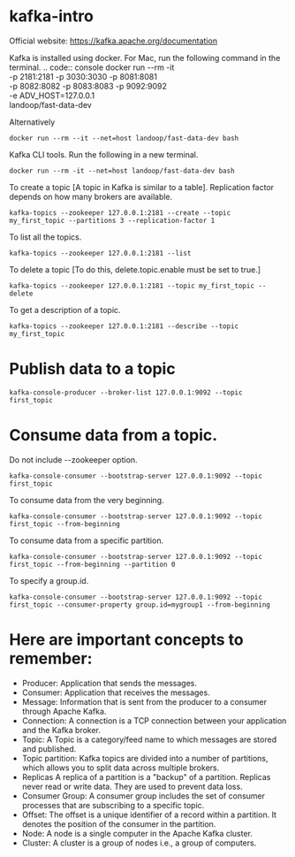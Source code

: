 # kafka-intro
Official website: https://kafka.apache.org/documentation

Kafka is installed using docker. For Mac, run the following command in the terminal.
.. code:: console
docker run --rm -it \
           -p 2181:2181 -p 3030:3030 -p 8081:8081 \
           -p 8082:8082 -p 8083:8083 -p 9092:9092 \
           -e ADV_HOST=127.0.0.1 \
           landoop/fast-data-dev

Alternatively
```
docker run --rm --it --net=host landoop/fast-data-dev bash
```

Kafka CLI tools. Run the following in a new terminal.

```
docker run --rm -it --net=host landoop/fast-data-dev bash 
```

To create a topic [A topic in Kafka is similar to a table]. Replication factor depends on how many brokers are available.
```
kafka-topics --zookeeper 127.0.0.1:2181 --create --topic my_first_topic --partitions 3 --replication-factor 1
```

To list all the topics.
```
kafka-topics --zookeeper 127.0.0.1:2181 --list
```
To delete a topic [To do this, delete.topic.enable must be set to true.]
```
kafka-topics --zookeeper 127.0.0.1:2181 --topic my_first_topic --delete
```
To get a description of a topic.
```
kafka-topics --zookeeper 127.0.0.1:2181 --describe --topic my_first_topic
```
# Publish data to a topic
```
kafka-console-producer --broker-list 127.0.0.1:9092 --topic first_topic
```
# Consume data from a topic.
Do not include --zookeeper option.
```
kafka-console-consumer --bootstrap-server 127.0.0.1:9092 --topic first_topic
```
To consume data from the very beginning.
```
kafka-console-consumer --bootstrap-server 127.0.0.1:9092 --topic first_topic --from-beginning
```
To consume data from a specific partition.
```
kafka-console-consumer --bootstrap-server 127.0.0.1:9092 --topic first_topic --from-beginning --partition 0
```
To specify a group.id.
```
kafka-console-consumer --bootstrap-server 127.0.0.1:9092 --topic first_topic --consumer-property group.id=mygroup1 --from-beginning
```
# Here are important concepts to remember:

* Producer: Application that sends the messages.
* Consumer: Application that receives the messages.
* Message: Information that is sent from the producer to a consumer through Apache Kafka.
* Connection: A connection is a TCP connection between your application and the Kafka broker.
* Topic: A Topic is a category/feed name to which messages are stored and published.
* Topic partition: Kafka topics are divided into a number of partitions, which allows you to split data across multiple brokers.
* Replicas A replica of a partition is a "backup" of a partition. Replicas never read or write data. They are used to prevent data loss.
* Consumer Group: A consumer group includes the set of consumer processes that are subscribing to a specific topic.
* Offset: The offset is a unique identifier of a record within a partition. It denotes the position of the consumer in the partition.
* Node: A node is a single computer in the Apache Kafka cluster.
* Cluster: A cluster is a group of nodes i.e., a group of computers.

